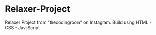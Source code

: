# Relaxer-Project
Relaxer Project from "thecodingroom" on Instagram. 
Build using HTML - CSS - JavaScript
